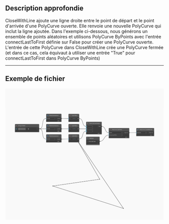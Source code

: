## Description approfondie
CloseWithLine ajoute une ligne droite entre le point de départ et le point d'arrivée d'une PolyCurve ouverte. Elle renvoie une nouvelle PolyCurve qui inclut la ligne ajoutée. Dans l'exemple ci-dessous, nous générons un ensemble de points aléatoires et utilisons PolyCurve ByPoints avec l'entrée connectLastToFirst définie sur False pour créer une PolyCurve ouverte. L'entrée de cette PolyCurve dans CloseWithLine crée une PolyCurve fermée (et dans ce cas, cela équivaut à utiliser une entrée "True" pour connectLastToFirst dans PolyCurve ByPoints)
___
## Exemple de fichier

![CloseWithLine](./Autodesk.DesignScript.Geometry.PolyCurve.CloseWithLine_img.jpg)

